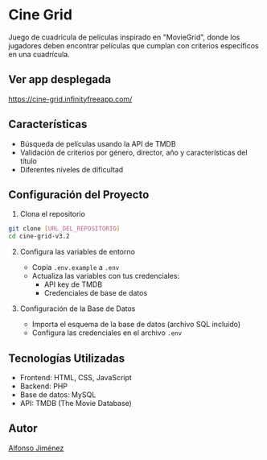 # Cine Grid

Juego de cuadrícula de películas inspirado en "MovieGrid", donde los jugadores deben encontrar películas que cumplan con criterios específicos en una cuadrícula.

## Ver app desplegada

https://cine-grid.infinityfreeapp.com/

## Características

- Búsqueda de películas usando la API de TMDB
- Validación de criterios por género, director, año y características del título
- Diferentes niveles de dificultad

## Configuración del Proyecto

1. Clona el repositorio
```bash
git clone [URL_DEL_REPOSITORIO]
cd cine-grid-v3.2
```

2. Configura las variables de entorno
   - Copia `.env.example` a `.env`
   - Actualiza las variables con tus credenciales:
     - API key de TMDB
     - Credenciales de base de datos

3. Configuración de la Base de Datos
   - Importa el esquema de la base de datos (archivo SQL incluido)
   - Configura las credenciales en el archivo `.env`

## Tecnologías Utilizadas

- Frontend: HTML, CSS, JavaScript
- Backend: PHP
- Base de datos: MySQL
- API: TMDB (The Movie Database)

## Autor

[Alfonso Jiménez](https://github.com/alfoonsso)
